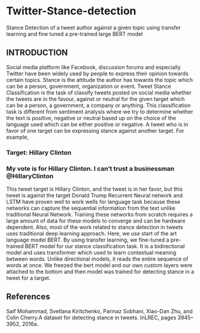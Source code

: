 # Twitter-Stance-detection

Stance Detection of a tweet author against a given topic using transfer learning and fine tuned a pre-trained large BERT model

## INTRODUCTION
Social media platform like Facebook, discussion forums and especially Twitter have been widely used by people to express their opinion towards certain topics. Stance is the attitude the author has towards the topic which can be a person, government, organization or event. Tweet Stance Classification is the task of classify tweets posted on social media whether the tweets are in the favour, against or neutral for the given target which can be a person, a government, a company or anything. This classification task is different from sentiment analysis where we try to determine whether the text is positive, negative or neutral based up on the choice of the language used which can be either positive or negative. A tweet who is in favor of one target can be expressing stance against another target. For example, 
### Target: Hillary Clinton
### My vote is for Hillary Clinton. I can’t trust a businessman @HillaryClinton
This tweet target is Hillary Clinton, and the tweet is in her favor, but this tweet is against the target Donald Trump
Recurrent Neural network and LSTM have proven well to work wells for language task because these networks can capture the sequential information from the text unlike traditional Neural Network. Training these networks from scratch requires a large amount of data for these models to converge and can be hardware dependent. Also, most of the work related to stance detection in tweets uses traditional deep learning approach. Here, we use start of the art language model BERT. By using transfer learning, we fine-tuned a pre-trained BERT model for our stance classification task. It is a bidirectional model and uses transformer which used to learn contextual meaning between words. Unlike directional models, it reads the entire sequence of words at once. We freezed the bert model and our own custom layers were attached to the bottom and then model was trained for detecting stance in a tweet for a target.


## References

Saif Mohammad, Svetlana Kiritchenko, Parinaz Sobhani, Xiao-Dan Zhu, and Colin Cherry.A dataset for detecting stance in tweets. InLREC, pages 3945–3952, 2016a.
